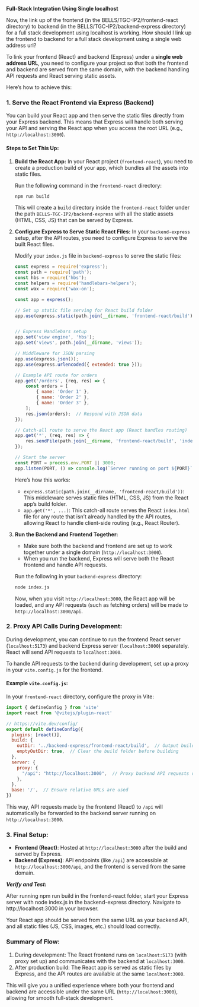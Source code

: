 **Full-Stack Integration Using Single localhost**

Now, the link up of the frontend (in the BELLS/TGC-IP2/frontend-react directory) to backend (in the BELLS/TGC-IP2/backend-express directory) for a full stack development using localhost is working. How should I link up the frontend to backend for a full stack development using a single web address url?

To link your frontend (React) and backend (Express) under a **single web address URL**, you need to configure your project so that both the frontend and backend are served from the same domain, with the backend handling API requests and React serving static assets.

Here’s how to achieve this:

### 1. **Serve the React Frontend via Express (Backend)**
You can build your React app and then serve the static files directly from your Express backend. This means that Express will handle both serving your API and serving the React app when you access the root URL (e.g., `http://localhost:3000`).

#### Steps to Set This Up:

1. **Build the React App:**
   In your React project (`frontend-react`), you need to create a production build of your app, which bundles all the assets into static files.

   Run the following command in the `frontend-react` directory:
   ```bash
   npm run build
   ```

   This will create a `build` directory inside the `frontend-react` folder under the path `BELLS-TGC-IP2/backend-express` with all the static assets (HTML, CSS, JS) that can be served by Express.

2. **Configure Express to Serve Static React Files:**
   In your `backend-express` setup, after the API routes, you need to configure Express to serve the built React files.

   Modify your `index.js` file in `backend-express` to serve the static files:

   ```javascript
   const express = require('express');
   const path = require('path');
   const hbs = require('hbs');
   const helpers = require('handlebars-helpers');
   const wax = require('wax-on');

   const app = express();

   // Set up static file serving for React build folder
   app.use(express.static(path.join(__dirname, 'frontend-react/build')));


   // Express Handlebars setup
   app.set('view engine', 'hbs');
   app.set('views', path.join(__dirname, 'views'));

   // Middleware for JSON parsing
   app.use(express.json());
   app.use(express.urlencoded({ extended: true }));

   // Example API route for orders
   app.get('/orders', (req, res) => {
       const orders = [
           { name: 'Order 1' },
           { name: 'Order 2' },
           { name: 'Order 3' },
       ];
       res.json(orders);  // Respond with JSON data
   });

   // Catch-all route to serve the React app (React handles routing)
   app.get('*', (req, res) => {
       res.sendFile(path.join(__dirname, 'frontend-react/build', 'index.html'));
   });

   // Start the server
   const PORT = process.env.PORT || 3000;
   app.listen(PORT, () => console.log(`Server running on port ${PORT}`));
   ```

   Here’s how this works:
   - `express.static(path.join(__dirname, 'frontend-react/build'))`: This middleware serves static files (HTML, CSS, JS) from the React app’s build folder.
   - `app.get('*', ...)`: This catch-all route serves the React `index.html` file for any route that isn’t already handled by the API routes, allowing React to handle client-side routing (e.g., React Router).

3. **Run the Backend and Frontend Together:**
   - Make sure both the backend and frontend are set up to work together under a single domain (`http://localhost:3000`).
   - When you run the backend, Express will serve both the React frontend and handle API requests.

   Run the following in your `backend-express` directory:
   ```bash
   node index.js
   ```

   Now, when you visit `http://localhost:3000`, the React app will be loaded, and any API requests (such as fetching orders) will be made to `http://localhost:3000/api`.

### 2. **Proxy API Calls During Development:**
During development, you can continue to run the frontend React server (`localhost:5173`) and backend Express server (`localhost:3000`) separately. React will send API requests to `localhost:3000`.

To handle API requests to the backend during development, set up a proxy in your `vite.config.js` for the frontend.

#### Example `vite.config.js`:
In your `frontend-react` directory, configure the proxy in Vite:

```javascript
import { defineConfig } from 'vite'
import react from '@vitejs/plugin-react'

// https://vite.dev/config/
export default defineConfig({
  plugins: [react()],
  build: {
    outDir: '../backend-express/frontend-react/build',  // Output build to the backend directory
    emptyOutDir: true,  // Clear the build folder before building
  },
  server: {
    proxy: {
      "/api": "http://localhost:3000",  // Proxy backend API requests during dev
    },
  },
  base: '/',  // Ensure relative URLs are used
})
```

This way, API requests made by the frontend (React) to `/api` will automatically be forwarded to the backend server running on `http://localhost:3000`.

### 3. **Final Setup:**
- **Frontend (React)**: Hosted at `http://localhost:3000` after the build and served by Express.
- **Backend (Express)**: API endpoints (like `/api`) are accessible at `http://localhost:3000/api`, and the frontend is served from the same domain.

***Verify and Test:***

After running npm run build in the frontend-react folder, start your Express server with node index.js in the backend-express directory.
Navigate to http://localhost:3000 in your browser.

Your React app should be served from the same URL as your backend API, and all static files (JS, CSS, images, etc.) should load correctly.

### Summary of Flow:
1. During development: The React frontend runs on `localhost:5173` (with proxy set up) and communicates with the backend at `localhost:3000`.
2. After production build: The React app is served as static files by Express, and the API routes are available at the same `localhost:3000`.

This will give you a unified experience where both your frontend and backend are accessible under the same URL (`http://localhost:3000`), allowing for smooth full-stack development.